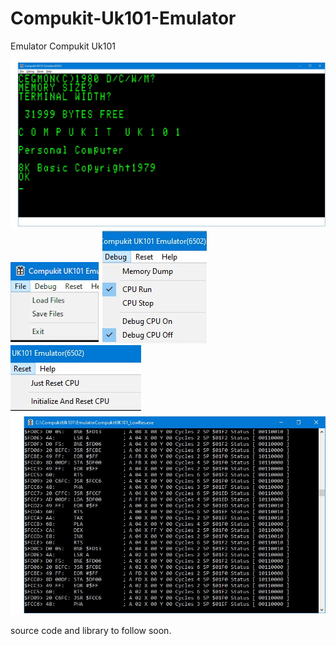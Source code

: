 # Compukit-Uk101-Emulator
Emulator Compukit Uk101

![Screenshot](imagefiles/image1.jpg)
![Screenshot](imagefiles/image3.jpg)
![Screenshot](imagefiles/image4.jpg)
![Screenshot](imagefiles/image5.jpg)
![Screenshot](imagefiles/image2.jpg)

source code and library to follow soon.
